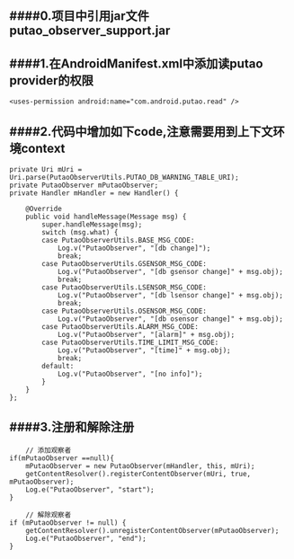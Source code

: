 

####**0.项目中引用jar文件putao_observer_support.jar**
------------


####**1.在AndroidManifest.xml中添加读putao provider的权限**
-------------------------------------------

    <uses-permission android:name="com.android.putao.read" />
    

####**2.代码中增加如下code,注意需要用到上下文环境context**
--------------------------------

    private Uri mUri = Uri.parse(PutaoObserverUtils.PUTAO_DB_WARNING_TABLE_URI);
    private PutaoObserver mPutaoObserver;
    private Handler mHandler = new Handler() {
        
        @Override
        public void handleMessage(Message msg) {
            super.handleMessage(msg);
            switch (msg.what) {
            case PutaoObserverUtils.BASE_MSG_CODE:
                Log.v("PutaoObserver", "[db change]");
                break;
            case PutaoObserverUtils.GSENSOR_MSG_CODE:
                Log.v("PutaoObserver", "[db gsensor change]" + msg.obj);
                break;
            case PutaoObserverUtils.LSENSOR_MSG_CODE:
                Log.v("PutaoObserver", "[db lsensor change]" + msg.obj);
                break;
            case PutaoObserverUtils.OSENSOR_MSG_CODE:
                Log.v("PutaoObserver", "[db osensor change]" + msg.obj);
            case PutaoObserverUtils.ALARM_MSG_CODE:
                Log.v("PutaoObserver", "[alarm]" + msg.obj);
            case PutaoObserverUtils.TIME_LIMIT_MSG_CODE:
                Log.v("PutaoObserver", "[time]" + msg.obj);
                break;
            default:
                Log.v("PutaoObserver", "[no info]");
            }
        }
    };
    

####**3.注册和解除注册**
---------

        // 添加观察者
    if(mPutaoObserver ==null){
        mPutaoObserver = new PutaoObserver(mHandler, this, mUri);
        getContentResolver().registerContentObserver(mUri, true, mPutaoObserver);
        Log.e("PutaoObserver", "start");
    }

        // 解除观察者
    if (mPutaoObserver != null) {
        getContentResolver().unregisterContentObserver(mPutaoObserver);
        Log.e("PutaoObserver", "end");
    }